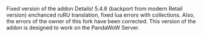 Fixed version of the addon Details! 5.4.8 (backport from modern Retail version)
enchanced ruRU translation,
fixed lua errors with collections.
Also, the errors of the owner of this fork have been corrected.
This version of the addon is designed to work on the PandaWoW Server.
